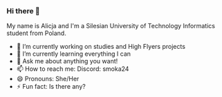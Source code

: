 ### Hi there 👋
My name is Alicja and I'm a Silesian University of Technology Informatics student from Poland.

- 🔭 I’m currently working on studies and High Flyers projects
- 🌱 I’m currently learning everything I can
- 💬 Ask me about anything you want!
- 📫 How to reach me: Discord: smoka24
- 😄 Pronouns: She/Her
- ⚡ Fun fact: Is there any?

